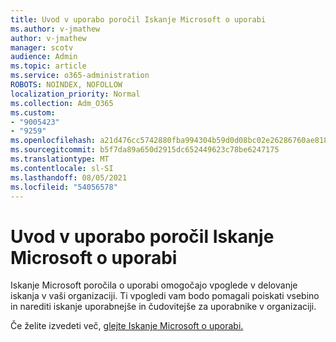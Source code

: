 ```yaml
---
title: Uvod v uporabo poročil Iskanje Microsoft o uporabi
ms.author: v-jmathew
author: v-jmathew
manager: scotv
audience: Admin
ms.topic: article
ms.service: o365-administration
ROBOTS: NOINDEX, NOFOLLOW
localization_priority: Normal
ms.collection: Adm_O365
ms.custom:
- "9005423"
- "9259"
ms.openlocfilehash: a21d476cc5742880fba994304b59d0d08bc02e26286760ae8181b97877144e25
ms.sourcegitcommit: b5f7da89a650d2915dc652449623c78be6247175
ms.translationtype: MT
ms.contentlocale: sl-SI
ms.lasthandoff: 08/05/2021
ms.locfileid: "54056578"
---
```

# <a name="get-started-with-using-microsoft-search-usage-reports"></a>Uvod v uporabo poročil Iskanje Microsoft o uporabi

Iskanje Microsoft poročila o uporabi omogočajo vpoglede v delovanje iskanja v vaši organizaciji. Ti vpogledi vam bodo pomagali poiskati vsebino in narediti iskanje uporabnejše in čudovitejše za uporabnike v organizaciji.

Če želite izvedeti več, [glejte Iskanje Microsoft o uporabi.](https://go.microsoft.com/fwlink/?linkid=2152048)
